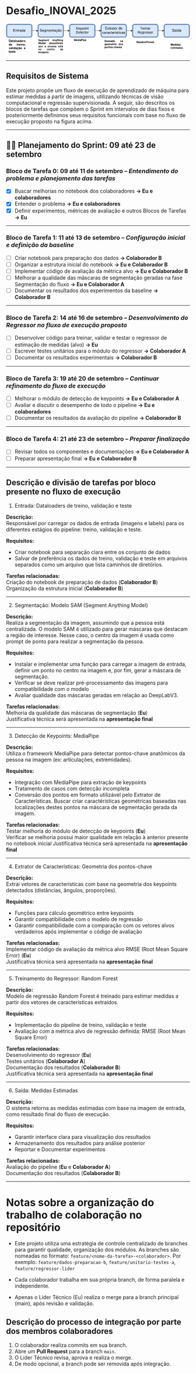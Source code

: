# Desafio_INOVAI_2025

![pipeline_proposta](images/pipeline_proposta.png)

---

##  Requisitos de Sistema

Este projeto propõe um fluxo de execução de aprendizado de máquina para estimar medidas a partir de imagens, utilizando técnicas de visão computacional e regressão supervisionada. A seguir, são descritos os blocos de tarefas que compõem o Sprint em intervalos de dias fixos e posteriormente definimos seus requisitos funcionais com base no fluxo de execução proposto na figura acima.

---

## 🏃‍♂️ Planejamento do Sprint: 09 até 23 de setembro

### **Bloco de Tarefa 0: 09 até 11 de setembro** – *Entendimento do problema e planejamento das tarefas*
- [x] Buscar melhorias no notebook dos colaboradores **-> Eu e colaboradores**  
- [x] Entender o problema **-> Eu e colaboradores** 
- [x] Definir experimentos, métricas de avaliação e outros Blocos de Tarefas **-> Eu** 

---

### **Bloco de Tarefa 1: 11 até 13 de setembro** – *Configuração inicial e definição da baseline*
- [ ] Criar notebook para preparação dos dados **-> Colaborador B** 
- [ ] Organizar a estrutura inicial do notebook **-> Eu e Colaborador B** 
- [ ] Implementar código de avaliação da métrica alvo **-> Eu e Colaborador B**
- [ ] Melhorar a qualidade das máscaras de segmentação geradas na fase Segmentação do fluxo **-> Eu e Colaborador A**
- [ ] Documentar os resultados dos experimentos da baseline  **-> Colaborador B**

---

### **Bloco de Tarefa 2: 14 até 16 de setembro** – *Desenvolvimento do Regressor no fluxo de execução proposto*
- [ ] Desenvolver código para treinar, validar e testar o regressor de estimação de medidas (alvo) **-> Eu** 
- [ ] Escrever testes unitários para o módulo do regressor **-> Colaborador A** 
- [ ] Documentar os resultados experimentais **-> Colaborador B** 

---

### **Bloco de Tarefa 3: 19 até 20 de setembro** – *Continuar refinamento do fluxo de execução*
- [ ] Melhorar o módulo de detecção de keypoints **-> Eu e Colaborador A** 
- [ ] Avaliar e discutir o desempenho de todo o pipeline **-> Eu e colaboradores** 
- [ ] Documentar os resultados da avaliação do pipeline **-> Colaborador B** 

---

### **Bloco de Tarefa 4: 21 até 23 de setembro** – *Preparar finalização*
- [ ] Revisar todos os componentes e documentações **-> Eu e Colaborador A** 
- [ ] Preparar apresentação final **-> Eu e Colaborador B** 

---

## Descrição e divisão de tarefas por bloco presente no fluxo de execução


1. Entrada: Dataloaders de treino, validação e teste

**Descrição:**  
Responsável por carregar os dados de entrada (imagens e labels) para os diferentes estágios do pipeline: treino, validação e teste.

**Requisitos:**
- Criar notebook para separação clara entre os conjunto de dados
- Salvar de preferência os dados de treino, validação e teste em arquivos separados como um arquivo que lista caminhos de diretórios. 

**Tarefas relacionadas:**  
Criação do notebook de preparação de dados (**Colaborador B**)  
Organização da estrutura inicial (**Colaborador B**)

---

2. Segmentação: Modelo SAM (Segment Anything Model)

**Descrição:**  
Realiza a segmentação da imagem, assumindo que a pessoa está centralizada. O modelo SAM é utilizado para gerar máscaras que destacam a região de interesse. Nesse caso, o centro da imagem é usada como prompt de ponto para realizar a segmentação da pessoa.

**Requisitos:**
- Instalar e implementar uma função para carregar a imagem de entrada, definir um ponto no centro na imagem e, por fim, gerar a máscara de segmentação.
- Verificar se deve realizar pré-processamento das imagens para compatibilidade com o modelo
- Avaliar qualidade das máscaras geradas em relação ao DeepLabV3.

**Tarefas relacionadas:**  
Melhoria da qualidade das máscaras de segmentação (**Eu**)  
Justificativa técnica será apresentada na **apresentação final**

---

3. Detecção de Keypoints: MediaPipe

**Descrição:**  
Utiliza o framework MediaPipe para detectar pontos-chave anatômicos da pessoa na imagem (ex: articulações, extremidades).

**Requisitos:**
- Integração com MediaPipe para extração de keypoints
- Tratamento de casos com detecção incompleta
- Conversão dos pontos em formato utilizável pelo Extrator de Características. Buscar criar caractéristicas geométricas baseadas nas localizações destes pontos na máscara de segmentação gerada da imagem.

**Tarefas relacionadas:**  
Testar melhoria do módulo de detecção de keypoints (**Eu**)  
Verificar se melhoria possui maior qualidade em relação à anterior presente no notebook inicial
Justificativa técnica será apresentada na **apresentação final**

---

4. Extrator de Características: Geometria dos pontos-chave

**Descrição:**  
Extrai vetores de características com base na geometria dos keypoints detectados (distâncias, ângulos, proporções).

**Requisitos:**
- Funções para cálculo geométrico entre keypoints
- Garantir compatibilidade com o modelo de regressão
- Garantir compatibilidade com a comparação com os vetores alvos verdadeiros após implementar o código de avaliação

**Tarefas relacionadas:**  
Implementar código de avaliação da métrica alvo RMSE (Root Mean Square Error) (**Eu**)  
Justificativa técnica será apresentada na **apresentação final**

---

5. Treinamento do Regressor: Random Forest

**Descrição:**  
Modelo de regressão Random Forest é treinado para estimar medidas a partir dos vetores de características extraídos.

**Requisitos:**
- Implementação do pipeline de treino, validação e teste
- Avaliação com a métrica alvo de regressão definida: RMSE (Root Mean Square Error)

**Tarefas relacionadas:**  
Desenvolvimento do regressor (**Eu**)  
Testes unitários (**Colaborador A**)  
Documentação dos resultados (**Colaborador B**)  
Justificativa técnica será apresentada na **apresentação final**

---

6. Saída: Medidas Estimadas

**Descrição:**  
O sistema retorna as medidas estimadas com base na imagem de entrada, como resultado final do fluxo de execução.

**Requisitos:**
- Garantir interface clara para visualização dos resultados
- Armazenamento dos resultados para análise posterior
- Reportar e Documentar experimentos

**Tarefas relacionadas:**  
Avaliação do pipeline (**Eu** e **Colaborador A**)  
Documentação dos resultados (**Colaborador B**)


---

# Notas sobre a organização do trabalho de colaboração no repositório

- Este projeto utiliza uma estratégia de controle centralizado de branches para garantir qualidade, organização dos módulos. As branches são nomeadas no formato: `feature/<nome-da-tarefa>-<colaborador>`. Por exemplo: `feature/dados-preparacao-b`, `feature/unitario-testes-a`, `feature/regressor-lider`

- Cada colaborador trabalha em sua própria branch, de forma paralela e independente.
- Apenas o Líder Técnico (Eu) realiza o merge para a branch principal (main), após revisão e validação.

## Descrição do processo de integração por parte dos membros colaboradores
1. O colaborador realiza commits em sua branch.
2. Abre um **Pull Request** para a branch `main`.
3. O Líder Técnico revisa, aprova e realiza o merge.
4. De modo opcional, a branch pode ser removida após integração.
